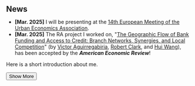 <h1 id="news"></h1>

<h2 style="margin: 30px 0px 10px;">News</h2>

<ul>


<li><strong>[Mar. 2025]</strong> I will be presenting at the <span style="color:#e74d3c"><a href="https://urbaneconomics.org/meetings/emuea2025/">14th European Meeting of the Urban Economics Association</a></span>.</li>

<li><strong>[Mar. 2025]</strong> The RA project I worked on, "<span style="color:#e74d3c"><a href="https://www.aeaweb.org/articles?id=10.1257/aer.20200374&&from=f">The Geographic Flow of Bank Funding and Access to Credit: Branch Networks, Synergies, and Local Competition</a></span>" (by <span style="color:#e74d3c"><a href="https://sites.google.com/view/victoraguirregabiriaswebsite/home">Victor Aguirregabiria</a></span>, <span style="color:#e74d3c"><a href="https://sites.google.com/site/robertclark09site/">Robert Clark</a></span>, and <span style="color:#e74d3c"><a href="https://en.gsm.pku.edu.cn/faculty/jackie.wang/">Hui Wang</a></span>), has been accepted by the <strong><em>American Economic Review</em></strong>!</li>

</ul>


Here is a short introduction about me.

<div class="show-more-container">
  <div class="content" id="more-content" style="display: none;">
    This is the hidden content that will be revealed when clicking "Show More". 
    It can include more details about my research, interests, or anything else.
  </div>
  <button onclick="toggleContent()">Show More</button>
</div>

<script>
function toggleContent() {
  var content = document.getElementById("more-content");
  var button = event.target;
  if (content.style.display === "none") {
    content.style.display = "block";
    button.textContent = "Show Less";
  } else {
    content.style.display = "none";
    button.textContent = "Show More";
  }
}
</script>
